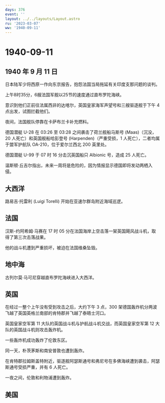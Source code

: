 ```yaml
---
days: 376
event: ''
layout: ../../layouts/Layout.astro
ru: '2023-03-07'
ww: '1940-09-11'
---
```


# 1940-09-11

## 1940 年 9 月 11 日

日本陆军少将西原一作向东京报告，抱怨法国当局拖延有关印度支那问题的谈判。

上午8时35分，6艘法国军舰以25节的速度通过直布罗陀海峡。

意识到他们正前往法属西非的达喀尔，英国皇家海军声望号和三艘驱逐舰于下午 4
点出发，试图拦截他们。

夜间，法国舰队停靠在卡萨布兰卡补充燃料。

德国潜艇 U-28 在 03:26 至 03:28 之间袭击了荷兰舰船马斯号
(Maas)（沉没，20 人死亡）和英国舰船哈彭登号 (Harpenden)（严重受损，1
人死亡），二者均属于盟军护航队 OA-210，位于爱尔兰西北 200 英里处。

德国潜艇 U-99 于 07 时 16 分击沉英国船只 Albionic 号，造成 25 人死亡。

温斯顿·丘吉尔指出，未来一周将是危险的，因为情报显示德国即将发动两栖入侵。

## 大西洋

路易吉·托雷利 (Luigi Torelli) 开始在亚速尔群岛附近海域巡逻。

## 法国

汉斯-约阿希姆·马赛在 17 时 05
分在法国海岸上空击落一架英国飓风战斗机，取得了第三次击落战果。

他的战斗机遭到严重损坏，被迫在法国维桑坠毁。

## 地中海

古列尔莫·马可尼穿越直布罗陀海峡进入大西洋。

## 英国

在经过一整个上午没有受到攻击之后，大约下午 3 点，300
架德国轰炸机分两波飞越了英国英格兰南部的肯特郡并飞越了泰晤士河口。

英国皇家空军第 11 大队的英国战斗机与护航战斗机交战，而英国皇家空军第 12
大队的英国战斗机则攻击轰炸机。

一些轰炸机成功轰炸了伦敦东区。

同一天，朴茨茅斯和南安普敦也遭到轰炸。

在肯特郡拉姆斯盖特附近，驱逐舰阿瑟斯通号和弗尼号在多佛海峡遭到袭击，阿瑟斯通号受损严重，并有
6 人死亡。

一夜之间，伦敦和利物浦遭到轰炸。

## 美国
